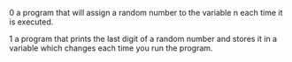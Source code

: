 0 a program that will assign a random number to the variable n each time it is executed.

1 a program that prints the last digit of a random number and stores it in a variable which changes each time you run the program.
